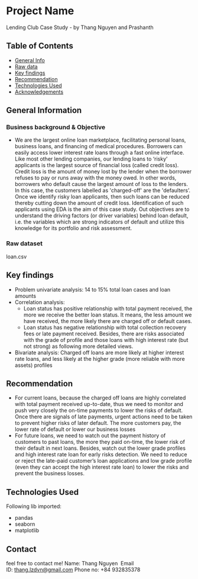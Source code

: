 # Project Name
Lending Club Case Study - by Thang Nguyen and Prashanth


## Table of Contents
* [General Info](#general-information)
* [Raw data](#Raw-dataset)
* [Key findings](#Key-findings)
* [Recommendation](#Recommendation)
* [Technologies Used](#technologies-used)
* [Acknowledgements](#contact)

<!-- You can include any other section that is pertinent to your problem -->

## General Information

### Business background & Objective
- We are the largest online loan marketplace, facilitating personal loans, business loans, and financing of medical procedures. Borrowers can easily access lower interest rate loans through a fast online interface. 
Like most other lending companies, our lending loans to ‘risky’ applicants is the largest source of financial loss (called credit loss). Credit loss is the amount of money lost by the lender when the borrower refuses to pay or runs away with the money owed. In other words, borrowers who default cause the largest amount of loss to the lenders. In this case, the customers labelled as 'charged-off' are the 'defaulters’. 
Once we identify risky loan applicants, then such loans can be reduced thereby cutting down the amount of credit loss. Identification of such applicants using EDA is the aim of this case study.
Out objectives are to understand the driving factors (or driver variables) behind loan default, i.e. the variables which are strong indicators of default and utilize this knowledge for its portfolio and risk assessment. 

### Raw dataset
loan.csv

## Key findings
- Problem univariate analysis: 14 to 15% total loan cases and loan amounts
- Correlation analysis: 
    + Loan status has positive relationship with total payment received, the more we receive the better loan status. It means, the less amount we have received, the more likely there are charged off or default cases. 
    + Loan status has negative relationship with total collection recovery fees or late payment received. 
    Besides, there are risks associated with the grade of profile and those loans with high interest rate (but not strong) as following more detailed views.
- Bivariate analysis: Charged off loans are more likely at higher interest rate loans, and less likely at the higher grade (more reliable with more assets) profiles

## Recommendation
- For current loans, because the charged off loans are highly correlated with total payment received up-to-date, thus we need to monitor and push very closely the on-time payments to lower the risks of default. Once there are signals of late payments, urgent actions need to be taken to prevent higher risks of later default. The more customers pay, the lower rate of default or lower our business losses
- For future loans, we need to watch out the payment history of customers to past loans, the more they paid on-time, the lower risk of their default in next loans. Besides, watch out the lower grade profiles and high interest rate loan for early risks detection. We need to reduce or reject the late-paid customer’s loan applications and low grade profile (even they can accept the high interest rate loan) to lower the risks and prevent the business losses.


## Technologies Used
Following lib imported:
- pandas 
- seaborn
- matplotlib

## Contact
feel free to contact me!
Name: Thang Nguyen 
Email ID: thang.lzdvn@gmail.com
Phone no: +84 932835378 